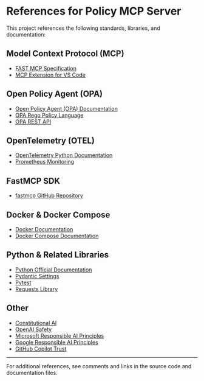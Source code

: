 <!--
File name: REFERENCES.md
File description: List of all external standards, libraries, and documentation referenced by the Policy MCP Server project.
Author: AI Generated
Date created: 2025-06-04
Last modified date: 2025-06-04
Version number: 1.0
AI WARNING: This file is generated with AI assistance. Please review and verify the content before use.
-->
# References for Policy MCP Server

This project references the following standards, libraries, and documentation:

## Model Context Protocol (MCP)
- [FAST MCP Specification](https://github.com/jlowin/fastmcp)
- [MCP Extension for VS Code](https://marketplace.visualstudio.com/items?itemName=jlowin.mcp)

## Open Policy Agent (OPA)
- [Open Policy Agent (OPA) Documentation](https://www.openpolicyagent.org/docs/latest/)
- [OPA Rego Policy Language](https://www.openpolicyagent.org/docs/latest/policy-language/)
- [OPA REST API](https://www.openpolicyagent.org/docs/latest/rest-api/)

## OpenTelemetry (OTEL)
- [OpenTelemetry Python Documentation](https://opentelemetry.io/docs/languages/python/)
- [Prometheus Monitoring](https://prometheus.io/docs/introduction/overview/)

## FastMCP SDK
- [fastmcp GitHub Repository](https://github.com/jlowin/fastmcp)

## Docker & Docker Compose
- [Docker Documentation](https://docs.docker.com/)
- [Docker Compose Documentation](https://docs.docker.com/compose/)

## Python & Related Libraries
- [Python Official Documentation](https://docs.python.org/3/)
- [Pydantic Settings](https://docs.pydantic.dev/latest/usage/pydantic_settings/)
- [Pytest](https://docs.pytest.org/en/stable/)
- [Requests Library](https://docs.python-requests.org/en/latest/)

## Other
- [Constitutional AI](https://arxiv.org/abs/2212.08073)
- [OpenAI Safety](https://openai.com/safety/)
- [Microsoft Responsible AI Principles](https://www.microsoft.com/en-us/ai/principles-and-approach)
- [Google Responsible AI Principles](https://cloud.google.com/responsible-ai)
- [GitHub Copilot Trust](https://resources.github.com/learn/pathways/copilot/essentials/establishing-trust-in-using-github-copilot/)

---
For additional references, see comments and links in the source code and documentation files.

